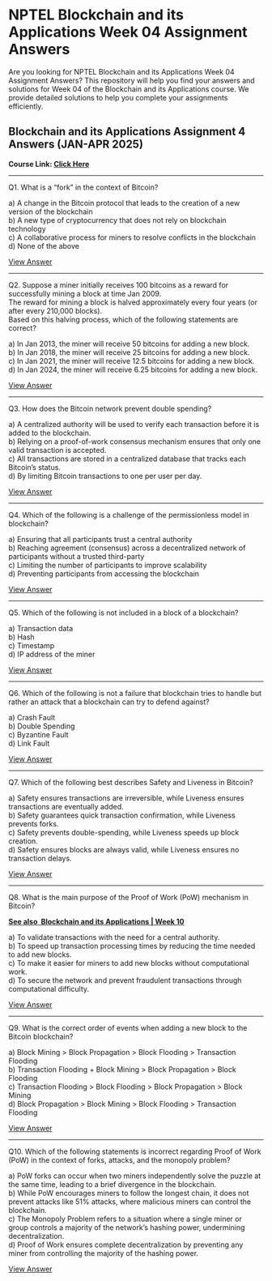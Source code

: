 # NPTEL Blockchain and its Applications Week 04 Assignment Answers

Are you looking for NPTEL Blockchain and its Applications Week 04 Assignment Answers? This repository will help you find your answers and solutions for Week 04 of the Blockchain and its Applications course. We provide detailed solutions to help you complete your assignments efficiently.

## Blockchain and its Applications Assignment 4 Answers (JAN-APR 2025)

**Course Link: [**Click Here**](https://onlinecourses.nptel.ac.in/noc25_cs08/preview)**

***

Q1. What is a “fork” in the context of Bitcoin?

a) A change in the Bitcoin protocol that leads to the creation of a new version of the blockchain\
b) A new type of cryptocurrency that does not rely on blockchain technology\
c) A collaborative process for miners to resolve conflicts in the blockchain\
d) None of the above

[View Answer](https://my.progiez.com/courses/blockchain-and-its-applications-answers/)

***

Q2. Suppose a miner initially receives 100 bitcoins as a reward for successfully mining a block at time Jan 2009.\
The reward for mining a block is halved approximately every four years (or after every 210,000 blocks).\
Based on this halving process, which of the following statements are correct?

a) In Jan 2013, the miner will receive 50 bitcoins for adding a new block.\
b) In Jan 2018, the miner will receive 25 bitcoins for adding a new block.\
c) In Jan 2021, the miner will receive 12.5 bitcoins for adding a new block.\
d) In Jan 2024, the miner will receive 6.25 bitcoins for adding a new block.

[View Answer](https://my.progiez.com/courses/blockchain-and-its-applications-answers/)

***

Q3. How does the Bitcoin network prevent double spending?

a) A centralized authority will be used to verify each transaction before it is added to the blockchain.\
b) Relying on a proof-of-work consensus mechanism ensures that only one valid transaction is accepted.\
c) All transactions are stored in a centralized database that tracks each Bitcoin’s status.\
d) By limiting Bitcoin transactions to one per user per day.

[View Answer](https://my.progiez.com/courses/blockchain-and-its-applications-answers/)

***

Q4. Which of the following is a challenge of the permissionless model in blockchain?

a) Ensuring that all participants trust a central authority\
b) Reaching agreement (consensus) across a decentralized network of participants without a trusted third-party\
c) Limiting the number of participants to improve scalability\
d) Preventing participants from accessing the blockchain

[View Answer](https://my.progiez.com/courses/blockchain-and-its-applications-answers/)

***

Q5. Which of the following is not included in a block of a blockchain?

a) Transaction data\
b) Hash\
c) Timestamp\
d) IP address of the miner

[View Answer](https://my.progiez.com/courses/blockchain-and-its-applications-answers/)

***

Q6. Which of the following is not a failure that blockchain tries to handle but rather an attack that a blockchain can try to defend against?

a) Crash Fault\
b) Double Spending\
c) Byzantine Fault\
d) Link Fault

[View Answer](https://my.progiez.com/courses/blockchain-and-its-applications-answers/)

***

Q7. Which of the following best describes Safety and Liveness in Bitcoin?

a) Safety ensures transactions are irreversible, while Liveness ensures transactions are eventually added.\
b) Safety guarantees quick transaction confirmation, while Liveness prevents forks.\
c) Safety prevents double-spending, while Liveness speeds up block creation.\
d) Safety ensures blocks are always valid, while Liveness ensures no transaction delays.

[View Answer](https://my.progiez.com/courses/blockchain-and-its-applications-answers/)

***

Q8. What is the main purpose of the Proof of Work (PoW) mechanism in Bitcoin?

[****See also**  **Blockchain and its Applications | Week 10****](https://progiez.com/blockchain-and-its-applications-assignment-10-answers)

a) To validate transactions with the need for a central authority.\
b) To speed up transaction processing times by reducing the time needed to add new blocks.\
c) To make it easier for miners to add new blocks without computational work.\
d) To secure the network and prevent fraudulent transactions through computational difficulty.

[View Answer](https://my.progiez.com/courses/blockchain-and-its-applications-answers/)

***

Q9. What is the correct order of events when adding a new block to the Bitcoin blockchain?

a) Block Mining > Block Propagation > Block Flooding > Transaction Flooding\
b) Transaction Flooding + Block Mining > Block Propagation > Block Flooding\
c) Transaction Flooding > Block Flooding > Block Propagation > Block Mining\
d) Block Propagation > Block Mining > Block Flooding > Transaction Flooding

[View Answer](https://my.progiez.com/courses/blockchain-and-its-applications-answers/)

***

Q10. Which of the following statements is incorrect regarding Proof of Work (PoW) in the context of forks, attacks, and the monopoly problem?

a) PoW forks can occur when two miners independently solve the puzzle at the same time, leading to a brief divergence in the blockchain.\
b) While PoW encourages miners to follow the longest chain, it does not prevent attacks like 51% attacks, where malicious miners can control the blockchain.\
c) The Monopoly Problem refers to a situation where a single miner or group controls a majority of the network’s hashing power, undermining decentralization.\
d) Proof of Work ensures complete decentralization by preventing any miner from controlling the majority of the hashing power.

[View Answer](https://my.progiez.com/courses/blockchain-and-its-applications-answers/)
